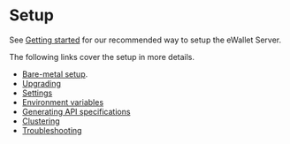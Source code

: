 # Setup

See [Getting started](../../../../#getting-started) for our recommended way to setup the eWallet Server.

The following links cover the setup in more details.

- [Bare-metal setup](bare_metal.md).
- [Upgrading](upgrading/)
- [Settings](advanced/settings.md)
- [Environment variables](advanced/env.md)
- [Generating API specifications](advanced/api_specs.md)
- [Clustering](advanced/clustering.md)
- [Troubleshooting](troubleshooting.md)
